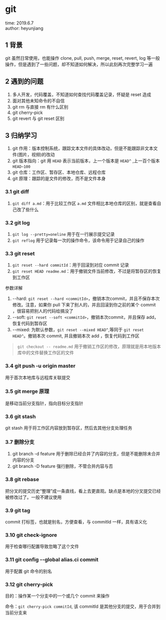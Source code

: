 # git

time: 2019.6.7  
author: heyunjiang

## 1 背景

git 虽然日常使用，也能操作 clone, pull, push, merge, reset, revert, log 等一般操作，但是遇到了一些问题，却不知道如何解决，所以此刻再次完整学习一遍

## 2 遇到的问题

1. 多人开发，代码覆盖，不知道如何查找代码覆盖记录，怀疑是 reset 造成
2. 面对其他未知命令的不自信
3. git rm 与直接 rm 有什么区别
4. git cherry-pick
5. git revert 与 git reset 区别

## 3 归纳学习

1. git 作用：版本控制系统，跟踪文本文件的具体改动，但是不能跟踪非文本文件(图片，视频)的改动
2. git 版本指向：git 用 `HEAD` 表示当前版本，上一个版本是 `HEAD^` ,上一百个版本 `HEAD~100`
3. git 仓库：工作区、暂存区、本地仓库、远程仓库
4. git 原理：跟踪的是文件的修改，而不是文件本身

### 3.1 git diff

1. `git diff a.md`：用于比较工作区 `a.md` 文件相比本地仓库的区别，就是查看自己改了些什么

### 3.2 git log

1. `git log --pretty=oneline` 用于在一行展示提交记录
2. `git reflog` 用于记录每一次的操作命令，该命令用于记录自己的操作

### 3.3 git reset

1. `git reset --hard commitId`：用于回滚到对应 commit 记录
2. `git reset HEAD readme.md`：用于撤销文件当前修改，不过是将暂存区的恢复到工作区

参数详解

1. --hard: `git reset --hard <commitId>`，撤销本次commit，并且不保存本次修改。注意，如果你 pull 下来了别人的，并且回滚到你之前的某个 commit ，很容易把别人的代码给搞没了
2. --soft: `git reset --soft <commitId>`，撤销本次commit，并且保存 add，恢复代码到暂存区
3. --mixed: 为默认参数，`git reset --mixed HEAD^`,等同于 `git reset HEAD^`。撤销本次 commit, 并且撤销本次 add ，恢复代码到工作区

> `git checkout -- readme.md` 用于撤销工作区的修改，原理就是用本地版本库中的文件替换工作区的文件

### 3.4 git push -u origin master

用于首次本地库与远程库关联提交

### 3.5 git merge 原理

是移动当前分支指针，指向目标分支指针

### 3.6 git stash

git stash 用于将工作区内容放到暂存区，然后去其他分支处理任务

### 3.7 删除分支

1. git branch -d feature 用于删除已经合并了内容的分支，但是不能删除未合并内容的分支
2. git branch -D feature 强行删除，不管合并内容与否

### 3.8 git rebase

把分叉的提交历史“整理”成一条直线，看上去更直观。缺点是本地的分叉提交已经被修改过了。一般不建议使用

### 3.9 git tag

commit 打标签，也就是别名，方便查看，与 commitId 一样，具有语义化

### 3.10 git check-ignore

用于检查哪行配置导致忽略了这个文件

### 3.11 git config --global alias.ci commit

用于配置 git 命令的别名

### 3.12 git cherry-pick

目的：操作某一个分支中的一个或几个 commit 来操作

命令：`git cherry-pick commitId`, 该 commitId 是其他分支的提交，用于合并到当前分支来
